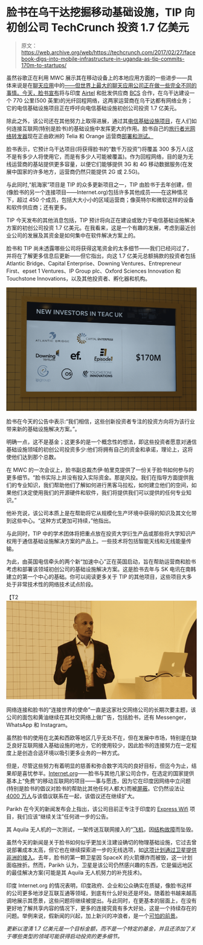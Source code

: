 # 脸书在乌干达挖掘移动基础设施，TIP 向初创公司 TechCrunch 投资 1.7 亿美元

> 原文：<https://web.archive.org/web/https://techcrunch.com/2017/02/27/facebook-digs-into-mobile-infrastructure-in-uganda-as-tip-commits-170m-to-startups/>

虽然谷歌正在利用 MWC 展示其在移动设备上的本地应用方面的一些进步——具体来说是在[聊天应用](https://web.archive.org/web/20221025223005/https://beta.techcrunch.com/2017/02/26/google-assistant-its-ai-based-personal-helper-rolls-out-to-nougat-and-marshmallow-handsets/)中的[——但世界上最大的聊天应用公司正在做一些完全不同的事情。今天，脸书](https://web.archive.org/web/20221025223005/https://beta.techcrunch.com/2017/02/23/google-rcs/)[宣布](https://web.archive.org/web/20221025223005/https://code.facebook.com/posts/1642803246023947/airtel-and-bcs-with-support-from-facebook-to-build-shared-fiber-backhaul-connectivity-in-uganda/)将与印度 [Airtel](https://web.archive.org/web/20221025223005/http://www.airtel.com/) 和批发供应商 [BCS](https://web.archive.org/web/20221025223005/http://www.bcsgroup.co.za/) 合作，在乌干达建设一个 770 公里(500 英里)的光纤回程网络，这两家运营商在乌干达都有网络业务；它的电信基础设施项目正在呼吁向电信基础设施初创公司投资 1.7 亿美元。

除此之外，该公司还在其他努力上取得进展，通过其[电信基础设施项目](https://web.archive.org/web/20221025223005/https://code.facebook.com/posts/973406756030104/adopting-an-open-approach-to-global-networks-with-the-telecom-infra-project/)，在人们如何连接互联网(特别是脸书)的基础设施中发挥更大的作用。脸书自己的[旅行者光网络转发器](https://web.archive.org/web/20221025223005/https://code.facebook.com/posts/1977308282496021/an-open-approach-for-switching-routing-and-transport/)现在正由欧洲的 Telia 和 Orange 运营商[部署和测试。](https://web.archive.org/web/20221025223005/https://telecominfraproject.com/a-tip-update-from-mwc-2017/)

脸书表示，它预计乌干达项目(将获得脸书的“数千万投资”)将覆盖 300 多万人(这不是有多少人将使用它，而是有多少人可能被覆盖)。作为回程网络，目的是为无线运营商的基站提供更多容量，以便它们能够提供 3G 和 4G 移动数据服务(在发展中国家的许多地方，运营商仍然只能提供 2G 或 2.5G)。

与此同时,“航海家”项目是 TIP 的众多更新项目之一，TIP 由脸书于去年创建，但(像脸书的另一个连接项目——Internet.org)包括许多其他成员——在这种情况下，超过 450 个成员，包括大大小小的区域运营商；像英特尔和微软这样的设备和软件供应商；还有更多。

TIP 今天发布的其他消息包括，TIP 预计将向正在建设或致力于电信基础设施解决方案的初创公司投资 1.7 亿美元。在我看来，这是一个有趣的发展，考虑到最近创业公司的发展及其资金是如何集中在软件解决方案上的。

脸书和 TIP 尚未透露哪些公司将获得这笔资金的太多细节——我们已经问过了，并将在了解更多信息后更新——但它指出，向这 1.7 亿美元总额捐款的投资者包括 Atlantic Bridge、Capital Enterprise、Downing Ventures、Entrepreneur First、epset 1 Ventures、IP Group plc、Oxford Sciences Innovation 和 Touchstone Innovations，以及其他投资者、孵化器和机构。

[![investors_teach](img/0a3d2084f7f9c7ccfc124bad56ab013d.png)](https://web.archive.org/web/20221025223005/https://beta.techcrunch.com/wp-content/uploads/2017/02/investors_teach.jpg)

脸书在今天的公告中表示:“我们相信，这些创新投资者专注的投资方向将为该行业带来新的基础设施解决方案。”。

明确一点，这不是基金；这更多的是一个概念性的想法，即这些投资者愿意对通信基础设施领域的初创公司投资多少:他们将拥有自己的资金和承诺，理论上，这将使他们达到那个总数。

在 MWC 的一次会议上，脸书副总裁杰伊·帕里克提供了一份关于脸书如何参与的更多细节。“脸书实际上并没有投入实际资金。那是风投。我们在指导方面提供我们的专业知识，我们帮助他们了解如何进行黑客马拉松，如何建立他们的空间，如果他们决定使用我们的开源硬件和软件，我们将提供我们可以提供的任何专业知识。”

他补充说，该公司本质上是在帮助将它从规模化生产环境中获得的知识及其文化带到这些中心。“这种方式更加可持续，”他指出。

与此同时，TIP 中的学术团体将把重点放在投资大学衍生产品或那些将大学知识产权用于通信基础设施解决方案的产品上。一些技术将包括智能天线和无线能量传输。

为此，由英国电信牵头的两个新“加速中心”正在英国启动，旨在帮助运营商和脸书考虑和部署该领域初创公司的基础设施解决方案。这是脸书去年与 SK 电讯在南韩建立的第一个中心的基础。你可以阅读更多关于 TIP 的其他项目，这些项目大多处于非常技术性的网络技术试点阶段。

【T2![parikh](img/aed93de3f1a7d754d930402384dbc02c.png)

网络连接和脸书的“连接世界的使命”一直是这家社交网络公司的长期次要主题，该公司的面包和黄油继续在其社交网络上做广告，包括脸书，还有 Messenger，WhatsApp 和 Instagram。

虽然脸书的使用在北美和西欧等地区几乎无处不在，但在发展中市场，特别是在缺乏良好互联网接入基础设施的地方，它的使用较少，因此脸书的连接努力在一定程度上是创造合适环境以吸引更多业务的一种方式。

但是，尽管这些努力有着明显的慈善和弥合数字鸿沟的良好目标，但迄今为止，结果却是喜忧参半。[Internet.org](https://web.archive.org/web/20221025223005/http://internet.org/)——脸书与其他几家公司合作，在选定的国家提供基本上“免费”的移动互联网的项目——事与愿违，因为它在印度因网络中立问题(特别是脸书的倡议对脸书的帮助比其他任何人都大)而被[屏蔽](https://web.archive.org/web/20221025223005/https://beta.techcrunch.com/2016/02/08/india-blocks-facebook-freebasics-net-neutrality/)。它仍然设法让[4000 万人](https://web.archive.org/web/20221025223005/https://beta.techcrunch.com/2016/11/02/omnipresent/)与该倡议联系在一起，该倡议还在继续扩大。

Parikh 在今天的新闻发布会上指出，该公司目前正专注于印度的 [Express Wifi](https://web.archive.org/web/20221025223005/https://info.internet.org/en/story/expresswifi/) 项目，我们应该“继续关注”任何进一步的公告。

其 Aquila 无人机的一次测试，一架传送互联网接入的“[飞机](https://web.archive.org/web/20221025223005/https://beta.techcrunch.com/2015/03/26/facebooks-aquila-drone-will-beam-down-internet-access-with-lasers/)，因[结构故障](https://web.archive.org/web/20221025223005/https://beta.techcrunch.com/2016/11/21/the-ntsb-is-investigating-the-structural-failure-of-facebooks-aquila-internet-drone/)而坠毁。

虽然今天的新闻是关于脸书如何似乎更加关注建设确切的物理基础设施，它过去曾说部署成本太高，但它也在继续探索进一步的无线选项，如[这项计划通过卫星提供非洲的接入](https://web.archive.org/web/20221025223005/https://www.bloomberg.com/news/articles/2016-08-31/facebook-to-start-africa-satellite-this-week-to-find-rural-users)。去年，脸书的第一颗卫星因 SpaceX 的火箭爆炸而被毁，这一计划面临挫折。然而，Parikh 认为，卫星是该公司仍然感兴趣的东西，它是偏远地区的最佳解决方案(可能是其 Aquila 无人机努力的补充技术)。

印度 Internet.org 的情况表明，印度政府、企业和公众确实在质疑，像脸书这样的公司更多地涉足互联互通等领域，到底有什么好处还是坏处。随着脸书越来越高调地展示其愿景，这些问题将继续被提出。与此同时，在更基本的层面上，在没有更好地了解共享内容的情况下，更多的连接究竟有多大好处，这是一个持续存在的问题。举例来说，假新闻的兴起，加上新兴的冲浪者，是一个[可怕的前景](https://web.archive.org/web/20221025223005/https://www.buzzfeed.com/sheerafrenkel/fake-news-spreads-trump-around-the-world)。

*更新以澄清 1.7 亿美元是一个目标金额，而不是一个特定的基金，并且还添加了关于哪些类型的领域可能获得启动投资的更多细节。*
